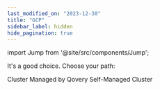 ```yaml
---
last_modified_on: "2023-12-30"
title: "GCP"
sidebar_label: hidden
hide_pagination: true
---
```


import Jump from '@site/src/components/Jump';

It's a good choice. Choose your path:

<Jump to="/docs/getting-started/install-qovery/gcp/cluster-managed-by-qovery">Cluster Managed by Qovery</Jump>
<Jump to="/docs/getting-started/install-qovery/gcp/self-managed-cluster">Self-Managed Cluster</Jump>



